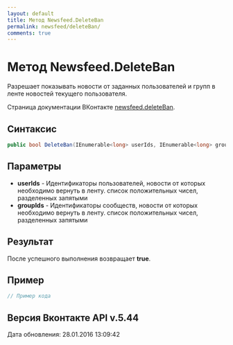 ```yaml
---
layout: default
title: Метод Newsfeed.DeleteBan
permalink: newsfeed/deleteBan/
comments: true
---
```

# Метод Newsfeed.DeleteBan
Разрешает показывать новости от заданных пользователей и групп в ленте новостей текущего пользователя.

Страница документации ВКонтакте [newsfeed.deleteBan](https://vk.com/dev/newsfeed.deleteBan).

## Синтаксис
``` csharp
public bool DeleteBan(IEnumerable<long> userIds, IEnumerable<long> groupIds)
```

## Параметры
+ **userIds** - Идентификаторы пользователей, новости от которых необходимо вернуть в ленту. список положительных чисел, разделенных запятыми
+ **groupIds** - Идентификаторы сообществ, новости от которых необходимо вернуть в ленту. список положительных чисел, разделенных запятыми

## Результат
После успешного выполнения возвращает **true**.

## Пример
``` csharp
// Пример кода
```

## Версия Вконтакте API v.5.44
Дата обновления: 28.01.2016 13:09:42
